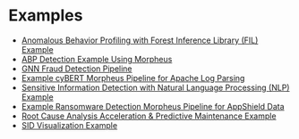 <!--
SPDX-FileCopyrightText: Copyright (c) 2022-2023, NVIDIA CORPORATION & AFFILIATES. All rights reserved.
SPDX-License-Identifier: Apache-2.0

Licensed under the Apache License, Version 2.0 (the "License");
you may not use this file except in compliance with the License.
You may obtain a copy of the License at

http://www.apache.org/licenses/LICENSE-2.0

Unless required by applicable law or agreed to in writing, software
distributed under the License is distributed on an "AS IS" BASIS,
WITHOUT WARRANTIES OR CONDITIONS OF ANY KIND, either express or implied.
See the License for the specific language governing permissions and
limitations under the License.
-->

# Examples
* [Anomalous Behavior Profiling with Forest Inference Library (FIL) Example](../../examples/abp_nvsmi_detection/README.md)
* [ABP Detection Example Using Morpheus](../../examples/abp_pcap_detection/README.md)
* [GNN Fraud Detection Pipeline](../../examples/gnn_fraud_detection_pipeline/README.md)
* [Example cyBERT Morpheus Pipeline for Apache Log Parsing](../../examples/log_parsing/README.md)
* [Sensitive Information Detection with Natural Language Processing (NLP) Example](../../examples/nlp_si_detection/README.md)
* [Example Ransomware Detection Morpheus Pipeline for AppShield Data](../../examples/ransomware_detection/README.md)
* [Root Cause Analysis Acceleration & Predictive Maintenance Example](../../examples/root_cause_analysis/README.md)
* [SID Visualization Example](../../examples/sid_visualization/README.md)
